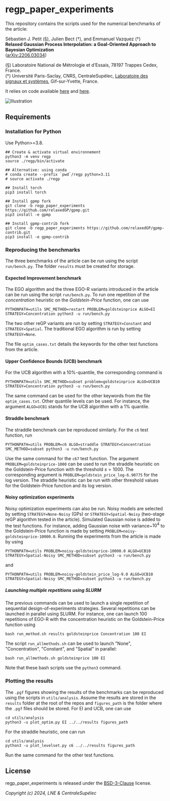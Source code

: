 # regp_paper_experiments

This repository contains the scripts used for the numerical benchmarks of the article:

Sébastien J. Petit (§), Julien Bect (†), and Emmanuel Vazquez (†)  
**Relaxed Gaussian Process Interpolation: a Goal-Oriented Approach to Bayesian Optimization**  
([arXiv:2206.03034](https://arxiv.org/abs/2206.03034))

(§) Laboratoire National de Métrologie et d’Essais, 78197 Trappes Cedex, France.  
(†) Université Paris-Saclay, CNRS, CentraleSupélec,
[Laboratoire des signaux et systèmes](https://l2s.centralesupelec.fr/),
Gif-sur-Yvette, France.

It relies on code available [here](https://github.com/relaxedGP/gpmp/tree/regp_paper_experiments)
and [here](https://github.com/relaxedGP/gpmp-contrib/tree/regp_paper_experiments).

![Illustration](images/regp_illustration.png)


## Requirements

### Installation for Python

Use Python>=3.8.

```
## Create & activate virtual environnement
python3 -m venv regp
source ./regp/bin/activate

## Alternative: using conda
# conda create --prefix `pwd`/regp python=3.11
# source activate ./regp

## Install torch
pip3 install torch

## Install gpmp fork
git clone -b regp_paper_experiments https://github.com/relaxedGP/gpmp.git
pip3 install -e gpmp

## Install gpmp-contrib fork
git clone -b regp_paper_experiments https://github.com/relaxedGP/gpmp-contrib.git
pip3 install -e gpmp-contrib
```

### Reproducing the benchmarks

The three benchmarks of the article can be run using the script `run/bench.py`.
The folder `results` must be created for storage.

#### Expected Improvement benchmark

The EGO algorithm and the three EGO-R variants introduced in the article can be run using the script `run/bench.py`.
To run one repetition of the *concentration* heuristic on the *Goldstein-Price* function, one can use
```
PYTHONPATH=utils SMC_METHOD=restart PROBLEM=goldsteinprice ALGO=EI STRATEGY=Concentration python3 -u run/bench.py
```
The two other reGP variants are run by setting `STRATEGY=Constant` and `STRATEGY=Spatial`.
The traditional EGO algorithm is run by setting `STRATEGY=None`.

The file `optim_cases.txt` details the keywords for the other test functions from the article.

#### Upper Confidence Bounds (UCB) benchmark

For the UCB algorithm with a 10\%-quantile, the corresponding command is
```
PYTHONPATH=utils SMC_METHOD=subset problem=goldsteinprice ALGO=UCB10 STRATEGY=Concentration python3 -u run/bench.py
```
The same command can be used for the other keywords from the file `optim_cases.txt`. 
Other quantile levels can be used. For instance, the argument `ALGO=UCB1` stands for the UCB algorithm with a 1\% quantile.

#### Straddle benchmark

The straddle benchmark can be reproduced similarly. For the `c6` test function, run
```
PYTHONPATH=utils PROBLEM=c6 ALGO=straddle STRATEGY=Concentration SMC_METHOD=subset python3 -u run/bench.py
```
Use the same command for the `c67` test function.
The argument `PROBLEM=goldsteinprice-1000` can be used to run the straddle heuristic on the Goldstein-Price function with the threshold $`s = 1000`$.
The corresponding argument is `PROBLEM=goldstein_price_log-6.90775` for the log version.
The straddle heuristic can be run with other threshold values for the Goldstein-Price function and its log version.

#### Noisy optimization experiments

Noisy optimization experiments can also be run. Noisy models are selected by setting `STRATEGY=None-Noisy` (GPs) or
`STRATEGY=Spatial-Noisy` (two-stage reGP algorithm tested in the article). Simulated Gaussian noise is added to the test
functions. For instance, adding Gaussian noise with variance~$10^4$ to the Goldstein-Price function is made
by setting `PROBLEM=noisy-goldsteinprice-10000.0`. Running the experiments from the article is made by using
```
PYTHONPATH=utils PROBLEM=noisy-goldsteinprice-10000.0 ALGO=UCB10 STRATEGY=Spatial-Noisy SMC_METHOD=subset python3 -u run/bench.py
```
and
```
PYTHONPATH=utils PROBLEM=noisy-goldstein_price_log-9.0 ALGO=UCB10 STRATEGY=Spatial-Noisy SMC_METHOD=subset python3 -u run/bench.py
```

##### Launching multiple repetitions using SLURM

The previous commands can be used to launch a single repetition of sequential design-of-experiments strategies.
Several repetitions can be launched in parallel using SLURM.
For instance, one can launch 100 repetitions of EGO-R with the concentration heuristic on the Goldstein-Price function
using
```
bash run_method.sh results goldsteinprice Concentration 100 EI
```
The script `run_allmethods.sh` can be used to launch "None", "Concentration", "Constant", and "Spatial" in parallel:
```
bash run_allmethods.sh goldsteinprice 100 EI
```
Note that these bash scripts use the `python3` command.

### Plotting the results

The `.pgf` figures showing the results of the benchmarks can be reproduced using the scripts in `utils/analysis`.
Assume the results are stored in the `results` folder at the root of the repos and
`figures_path` is the folder where the `.pgf` files should be stored.
For EI and UCB, one can use
```
cd utils/analysis
python3 -u plot_optim.py EI ../../results figures_path
```
For the straddle heuristic, one can run
```
cd utils/analysis
python3 -u plot_levelset.py c6 ../../results figures_path
```
Run the same command for the other test functions.


## License

regp_paper_experiments is released under the [BSD-3-Clause](COPYING.md) license.

_Copyright (c) 2024, LNE & CentraleSupélec_
